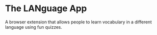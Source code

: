 The LANguage App
================
A browser extension that allows people to learn vocabulary in a different language using fun quizzes.
